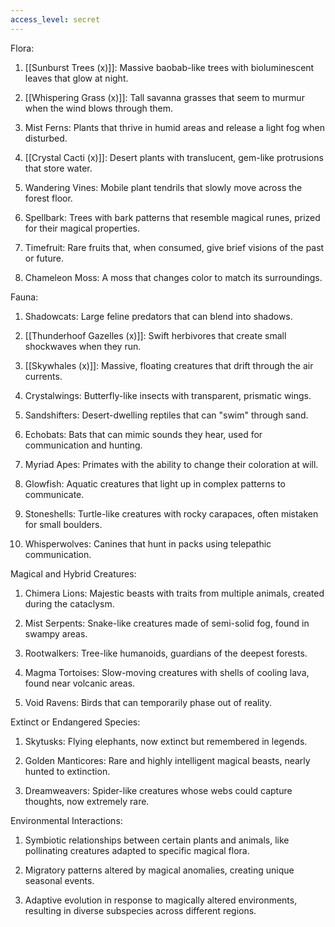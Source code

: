 ```yaml
---
access_level: secret
---
```


Flora:

1. [[Sunburst Trees (x)]]: Massive baobab-like trees with bioluminescent leaves that glow at night.

2. [[Whispering Grass (x)]]: Tall savanna grasses that seem to murmur when the wind blows through them.

3. Mist Ferns: Plants that thrive in humid areas and release a light fog when disturbed.

4. [[Crystal Cacti (x)]]: Desert plants with translucent, gem-like protrusions that store water.

5. Wandering Vines: Mobile plant tendrils that slowly move across the forest floor.

6. Spellbark: Trees with bark patterns that resemble magical runes, prized for their magical properties.

7. Timefruit: Rare fruits that, when consumed, give brief visions of the past or future.

8. Chameleon Moss: A moss that changes color to match its surroundings.

Fauna:

1. Shadowcats: Large feline predators that can blend into shadows.

2. [[Thunderhoof Gazelles (x)]]: Swift herbivores that create small shockwaves when they run.

3. [[Skywhales (x)]]: Massive, floating creatures that drift through the air currents.

4. Crystalwings: Butterfly-like insects with transparent, prismatic wings.

5. Sandshifters: Desert-dwelling reptiles that can "swim" through sand.

6. Echobats: Bats that can mimic sounds they hear, used for communication and hunting.

7. Myriad Apes: Primates with the ability to change their coloration at will.

8. Glowfish: Aquatic creatures that light up in complex patterns to communicate.

9. Stoneshells: Turtle-like creatures with rocky carapaces, often mistaken for small boulders.

10. Whisperwolves: Canines that hunt in packs using telepathic communication.

Magical and Hybrid Creatures:

1. Chimera Lions: Majestic beasts with traits from multiple animals, created during the cataclysm.

2. Mist Serpents: Snake-like creatures made of semi-solid fog, found in swampy areas.

3. Rootwalkers: Tree-like humanoids, guardians of the deepest forests.

4. Magma Tortoises: Slow-moving creatures with shells of cooling lava, found near volcanic areas.

5. Void Ravens: Birds that can temporarily phase out of reality.

Extinct or Endangered Species:

1. Skytusks: Flying elephants, now extinct but remembered in legends.

2. Golden Manticores: Rare and highly intelligent magical beasts, nearly hunted to extinction.

3. Dreamweavers: Spider-like creatures whose webs could capture thoughts, now extremely rare.

Environmental Interactions:

1. Symbiotic relationships between certain plants and animals, like pollinating creatures adapted to specific magical flora.

2. Migratory patterns altered by magical anomalies, creating unique seasonal events.

3. Adaptive evolution in response to magically altered environments, resulting in diverse subspecies across different regions.